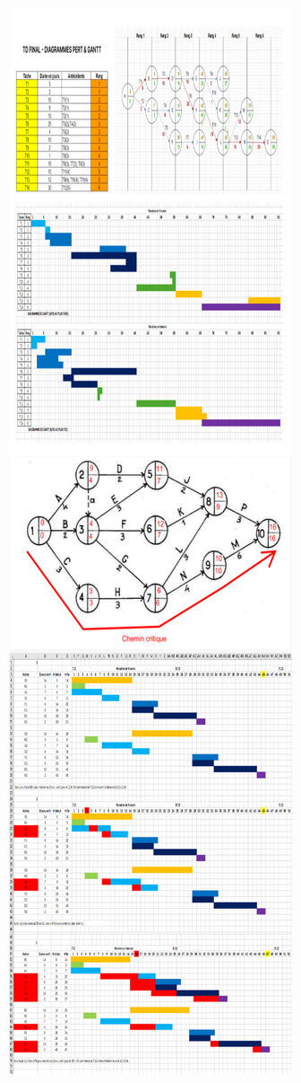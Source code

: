 <img align="center" src="./TdFinal_Diagrammes_Pert&Gantt_AFPA.png" width="1300" height="800" />
<img align="center" src="./Ex3_PERT.PNG" width="600" height="350" />

<img align="center" src="./Ex6_P1_GANTT.PNG" width="800" height="500" />

<img align="center" src="./Ex6_P2_GANTT.PNG" width="800" height="250" />
